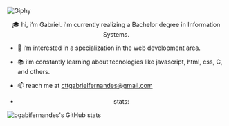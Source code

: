 ![Giphy](https://media.giphy.com/media/v1.Y2lkPTc5MGI3NjExNnE2cjhzcnUwc25razVybHlva3NkajhzY2ZxdDlpcG9iaGhzN3BhZiZlcD12MV9pbnRlcm5hbF9naWZfYnlfaWQmY3Q9Zw/rLqRnKDoJe1R6i57d0/giphy.gif)


<center>🎓 hi, i’m Gabriel. i'm currently realizing a Bachelor degree in Information Systems. </center>

- 💼 i’m interested in a specialization in the web development area.
- 📚 i’m constantly learning about tecnologies like javascript, html, css, C, and others.
- 📫 reach me at cttgabrielfernandes@gmail.com

- <center>stats:</center>
  
![ogabifernandes's GitHub stats](https://github-readme-stats.vercel.app/api?username=gabisoftware&show_icons=true&theme=ambient_gradient)
